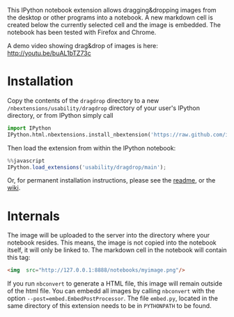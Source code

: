 This IPython notebook extension allows dragging&dropping images from the desktop or other programs into a notebook. A new markdown cell is created below the currently selected cell and the image is embedded.
The notebook has been tested with Firefox and Chrome.

A demo video showing drag&drop of images is here:
http://youtu.be/buAL1bTZ73c


Installation
============
Copy the contents of the `dragdrop` directory to a new `/nbextensions/usability/dragdrop` directory of your user's IPython directory, or from IPython simply call

```python
import IPython
IPython.html.nbextensions.install_nbextension('https://raw.github.com/ipython-contrib/IPython-notebook-extensions/master/nbextensions/usability/dragdrop/main.js')
```

Then load the extension from within the IPython notebook:

```javascript
%%javascript
IPython.load_extensions('usability/dragdrop/main');
```

Or, for permanent installation instructions, please see the [readme](../../README.md),
or the [wiki](https://github.com/ipython-contrib/IPython-notebook-extensions/wiki).


Internals
=========

The image will be uploaded to the server into the directory where your notebook resides. This means, the image is not copied into the notebook itself, it will only be linked to. The markdown cell in the notebook will contain this tag:

```html
<img  src="http://127.0.0.1:8888/notebooks/myimage.png"/>
```

If you run `nbconvert` to generate a HTML file, this image will remain outside of the html file. You can embedd all images by calling `nbconvert` with the option `--post=embed.EmbedPostProcessor`. The file `embed.py`, located in the same directory of this extension needs to be in `PYTHONPATH` to be found.